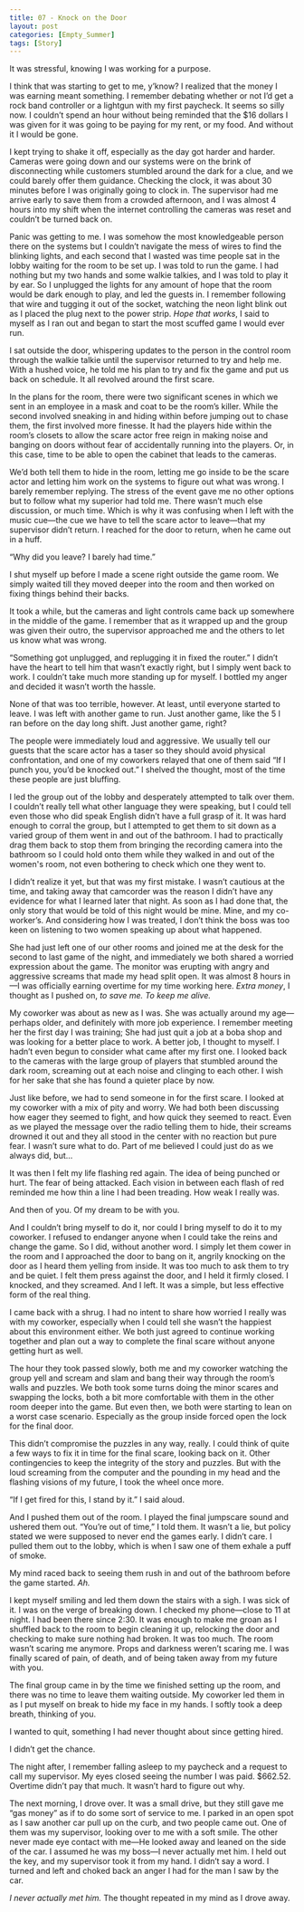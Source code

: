 ```yaml
---
title: 07 - Knock on the Door
layout: post
categories: [Empty_Summer]
tags: [Story]
---
```


It was stressful, knowing I was working for a purpose.

I think that was starting to get to me, y’know? I realized that the money I was earning meant something. I remember debating whether or not I’d get a rock band controller or a lightgun with my first paycheck. It seems so silly now. I couldn’t spend an hour without being reminded that the $16 dollars I was given for it was going to be paying for my rent, or my food. And without it I would be gone.

I kept trying to shake it off, especially as the day got harder and harder. Cameras were going down and our systems were on the brink of disconnecting while customers stumbled around the dark for a clue, and we could barely offer them guidance. Checking the clock, it was about 30 minutes before I was originally going to clock in. The supervisor had me arrive early to save them from a crowded afternoon, and I was almost 4 hours into my shift when the internet controlling the cameras was reset and couldn’t be turned back on.

Panic was getting to me. I was somehow the most knowledgeable person there on the systems but I couldn’t navigate the mess of wires to find the blinking lights, and each second that I wasted was time people sat in the lobby waiting for the room to be set up. I was told to run the game. I had nothing but my two hands and some walkie talkies, and I was told to play it by ear. So I unplugged the lights for any amount of hope that the room would be dark enough to play, and led the guests in. I remember following that wire and tugging it out of the socket, watching the neon light blink out as I placed the plug next to the power strip. *Hope that works*, I said to myself as I ran out and began to start the most scuffed game I would ever run.

I sat outside the door, whispering updates to the person in the control room through the walkie talkie until the supervisor returned to try and help me. With a hushed voice, he told me his plan to try and fix the game and put us back on schedule. It all revolved around the first scare.

In the plans for the room, there were two significant scenes in which we sent in an employee in a mask and coat to be the room’s killer. While the second involved sneaking in and hiding within before jumping out to chase them, the first involved more finesse. It had the players hide within the room’s closets to allow the scare actor free reign in making noise and banging on doors without fear of accidentally running into the players. Or, in this case, time to be able to open the cabinet that leads to the cameras.

We’d both tell them to hide in the room, letting me go inside to be the scare actor and letting him work on the systems to figure out what was wrong. I barely remember replying. The stress of the event gave me no other options but to follow what my superior had told me. There wasn’t much else discussion, or much time. Which is why it was confusing when I left with the music cue—the cue we have to tell the scare actor to leave—that my supervisor didn’t return. I reached for the door to return, when he came out in a huff.

“Why did you leave? I barely had time.”

I shut myself up before I made a scene right outside the game room. We simply waited till they moved deeper into the room and then worked on fixing things behind their backs.

It took a while, but the cameras and light controls came back up somewhere in the middle of the game. I remember that as it wrapped up and the group was given their outro, the supervisor approached me and the others to let us know what was wrong.

“Something got unplugged, and replugging it in fixed the router.” I didn’t have the heart to tell him that wasn’t exactly right, but I simply went back to work. I couldn’t take much more standing up for myself. I bottled my anger and decided it wasn’t worth the hassle.

None of that was too terrible, however. At least, until everyone started to leave. I was left with another game to run. Just another game, like the 5 I ran before on the day long shift. Just another game, right?

The people were immediately loud and aggressive. We usually tell our guests that the scare actor has a taser so they should avoid physical confrontation, and one of my coworkers relayed that one of them said “If I punch you, you’d be knocked out.” I shelved the thought, most of the time these people are just bluffing.

I led the group out of the lobby and desperately attempted to talk over them. I couldn’t really tell what other language they were speaking, but I could tell even those who did speak English didn’t have a full grasp of it. It was hard enough to corral the group, but I attempted to get them to sit down as a varied group of them went in and out of the bathroom. I had to practically drag them back to stop them from bringing the recording camera into the bathroom so I could hold onto them while they walked in and out of the women's room, not even bothering to check which one they went to. 

I didn’t realize it yet, but that was my first mistake. I wasn’t cautious at the time, and taking away that camcorder was the reason I didn’t have any evidence for what I learned later that night. As soon as I had done that, the only story that would be told of this night would be mine. Mine, and my co-worker’s. And considering how I was treated, I don’t think the boss was too keen on listening to two women speaking up about what happened.

She had just left one of our other rooms and joined me at the desk for the second to last game of the night, and immediately we both shared a worried expression about the game. The monitor was erupting with angry and aggressive screams that made my head split open. It was almost 8 hours in—I was officially earning overtime for my time working here. *Extra money*, I thought as I pushed on, *to save me. To keep me alive.*

My coworker was about as new as I was. She was actually around my age—perhaps older, and definitely with more job experience. I remember meeting her the first day I was training; She had just quit a job at a boba shop and was looking for a better place to work. A better job, I thought to myself. I hadn’t even begun to consider what came after my first one. I looked back to the cameras with the large group of players that stumbled around the dark room, screaming out at each noise and clinging to each other. I wish for her sake that she has found a quieter place by now.

Just like before, we had to send someone in for the first scare. I looked at my coworker with a mix of pity and worry. We had both been discussing how eager they seemed to fight, and how quick they seemed to react. Even as we played the message over the radio telling them to hide, their screams drowned it out and they all stood in the center with no reaction but pure fear. I wasn’t sure what to do. Part of me believed I could just do as we always did, but…

It was then I felt my life flashing red again. The idea of being punched or hurt. The fear of being attacked. Each vision in between each flash of red reminded me how thin a line I had been treading. How weak I really was.

And then of you. Of my dream to be with you.

And I couldn’t bring myself to do it, nor could I bring myself to do it to my coworker. I refused to endanger anyone when I could take the reins and change the game. So I did, without another word. I simply let them cower in the room and I approached the door to bang on it, angrily knocking on the door as I heard them yelling from inside. It was too much to ask them to try and be quiet. I felt them press against the door, and I held it firmly closed. I knocked, and they screamed. And I left. It was a simple, but less effective form of the real thing.

I came back with a shrug. I had no intent to share how worried I really was with my coworker, especially when I could tell she wasn’t the happiest about this environment either. We both just agreed to continue working together and plan out a way to complete the final scare without anyone getting hurt as well.

The hour they took passed slowly, both me and my coworker watching the group yell and scream and slam and bang their way through the room’s walls and puzzles. We both took some turns doing the minor scares and swapping the locks, both a bit more comfortable with them in the other room deeper into the game. But even then, we both were starting to lean on a worst case scenario. Especially as the group inside forced open the lock for the final door.

This didn’t compromise the puzzles in any way, really. I could think of quite a few ways to fix it in time for the final scare, looking back on it. Other contingencies to keep the integrity of the story and puzzles. But with the loud screaming from the computer and the pounding in my head and the flashing visions of my future, I took the wheel once more. 

“If I get fired for this, I stand by it.” I said aloud.

And I pushed them out of the room. I played the final jumpscare sound and ushered them out. “You’re out of time,” I told them. It wasn’t a lie, but policy stated we were supposed to never end the games early. I didn’t care. I pulled them out to the lobby, which is when I saw one of them exhale a puff of smoke.

My mind raced back to seeing them rush in and out of the bathroom before the game started. *Ah.*

I kept myself smiling and led them down the stairs with a sigh. I was sick of it. I was on the verge of breaking down. I checked my phone—close to 11 at night. I had been there since 2:30. It was enough to make me groan as I shuffled back to the room to begin cleaning it up, relocking the door and checking to make sure nothing had broken. It was too much. The room wasn’t scaring me anymore. Props and darkness weren’t scaring me. I was finally scared of pain, of death, and of being taken away from my future with you.

The final group came in by the time we finished setting up the room, and there was no time to leave them waiting outside. My coworker led them in as I put myself on break to hide my face in my hands. I softly took a deep breath, thinking of you.

I wanted to quit, something I had never thought about since getting hired.

I didn’t get the chance.

The night after, I remember falling asleep to my paycheck and a request to call my supervisor. My eyes closed seeing the number I was paid. $662.52. Overtime didn’t pay that much. It wasn’t hard to figure out why.

The next morning, I drove over. It was a small drive, but they still gave me “gas money” as if to do some sort of service to me. I parked in an open spot as I saw another car pull up on the curb, and two people came out. One of them was my supervisor, looking over to me with a soft smile. The other never made eye contact with me—He looked away and leaned on the side of the car. I assumed he was my boss—I never actually met him. I held out the key, and my supervisor took it from my hand. I didn’t say a word. I turned and left and choked back an anger I had for the man I saw by the car.

*I never actually met him.* The thought repeated in my mind as I drove away.
